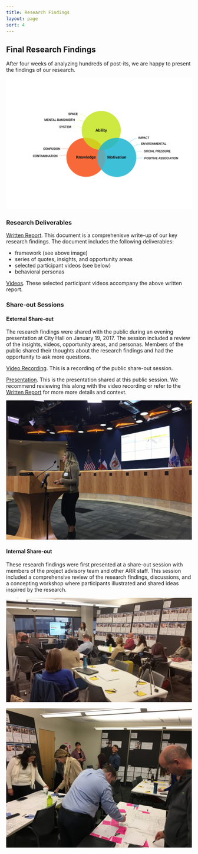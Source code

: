 ```yaml
---
title: Research Findings
layout: page
sort: 4
---
```


## Final Research Findings
After four weeks of analyzing hundreds of post-its, we are happy to present the findings of our research.


![Framework Image](/resource-recovery/images/Final%20Framework.png)

### Research Deliverables
[Written Report](https://drive.google.com/file/d/0B1h7yUJL74THaE1HYjJWQUlzRlU/view?usp=sharing).
This document is a comprehenisve write-up of our key research findings. The document includes the following deliverables:
* framework (see above image)
* series of quotes, insights, and opportunity areas
* selected participant videos (see below)
* behavioral personas

[Videos](https://drive.google.com/drive/folders/0B0ZCxe9t4WXDS2t6WXpmZkF1dnc?usp=sharing).
These selected participant videos accompany the above written report.


### Share-out Sessions

#### External Share-out
The research findings were shared with the public during an evening presentation at City Hall on January 19, 2017. The session included a review of the insights, videos, opportunity areas, and personas. Members of the public shared their thoughts about the research findings and had the opportunity to ask more questions.

[Video Recording](http://austintx.swagit.com/play/01192017-783). This is a recording of the public share-out session.

[Presentation](https://drive.google.com/file/d/0B1h7yUJL74THd1V3Skt0WDdET3M/view?usp=sharing). This is the presentation shared at this public session. We recommend reviewing this along with the video recording or refer to the [Written Report](https://drive.google.com/file/d/0B1h7yUJL74THa0ZuZHRVUWF2THc/view?usp=sharing) for more more details and context.

![Public Share-out](/resource-recovery/images/PublicPres-Amalie.JPG)

#### Internal Share-out
These research findings were first presented at a share-out session with members of the project advisory team and other ARR staff. This session included a comprehensive review of the research findings, discussions, and a concepting workshop where participants illustrated and shared ideas inspired by the research.

![Share-out Presentation Image](/resource-recovery/images/share_out_katherine_presenting.jpg)

![Share-out Drawing Image](/resource-recovery/images/DesignSessionStanding.JPG)
